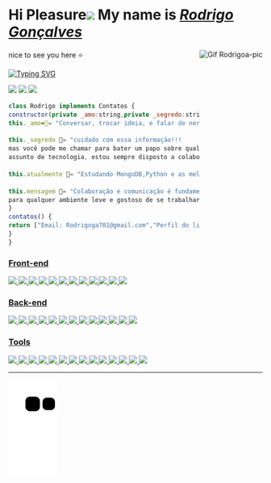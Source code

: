 <h1>Hi Pleasure<img src="https://github.com/TheDudeThatCode/TheDudeThatCode/blob/master/Assets/Hi.gif" width="29px"> My name is <a href="https://www.linkedin.com/in/rodrigo-gon%C3%A7alvestb/"><i>Rodrigo Gonçalves</i></a></h1>  
 <img align="right" alt="Gif Rodrigoa-pic"height="140em" src="https://media.discordapp.net/attachments/973043838602080269/973044055393054760/Webp.net-gifmaker.gif?width=492&height=492">
<p>nice to see you here ⭐️</p>

[![Typing SVG](https://readme-typing-svg.herokuapp.com?font=Fira+Code&pause=1000&width=435&lines=I+from+Brazil+born+in+Rio+de+Janeiro;Full+stack+developer+by+Trybe+%F0%9F%92%9A;Enlightened+hardworking+and+grateful)](https://git.io/typing-svg) 

  <a href="https://t.me/rodrigo_retroboy" target="_blank"><img src="https://img.shields.io/badge/Telegram-2CA5E0?style=for-the-badge&logo=telegram&logoColor=white" target="_blank"></a>
  <a href="https://www.linkedin.com/in/rodrigo-gon%C3%A7alvestb/" target="_blank"><img src="https://img.shields.io/badge/-LinkedIn-%230077B5?style=for-the-badge&logo=linkedin&logoColor=white" target="_blank"></a>
  <a href = "mailto:Rodrigoga701@gmail.com"><img src="https://img.shields.io/badge/-Gmail-%23333?style=for-the-badge&logo=gmail&logoColor=red" target="_blank"></a>
 
```javascript
class Rodrigo implements Contatos {
constructor(private _amo:string,private _segredo:string,atualmente:string,protected mensagem:string){
this._amo❤️‍🔥= "Conversar, trocar ideia, e falar de nerdices,Animes,Games,Futebol"

this._segredo 🔐= "cuidado com essa informação!!!
mas você pode me chamar para bater um papo sobre qualquer
assunto de tecnologia, estou sempre disposto a colaborar e aprender"
 
this.atualmente 🌱= "Estudando MongoDB,Python e as melhores praticas do POO & Solid"

this.mensagem 💽= "Colaboração e comunicação é fundamental 
para qualquer ambiente leve e gostoso de se trabalhar"
}
contatos() {
return ["Email: Rodrigoga701@gmail.com","Perfil do linkedin","Whatsapp...só me pedir o numero,Telegram"]
}
}
```
<div align="left">
  <a href="https://github.com/rodrigo2k48">
    
   <h3>Front-end</h3>
   <img height="30em" src="https://img.shields.io/badge/HTML5-E34F26?style=for-the-badge&logo=html5&logoColor=white"/>
   <img height="30em" src="https://img.shields.io/badge/CSS3-1572B6?style=for-the-badge&logo=css3&logoColor=white"/>
   <img height="30em" src="https://img.shields.io/badge/JavaScript-323330?style=for-the-badge&logo=javascript&logoColor=F7DF1E"/>
   <img height="30em" src="https://img.shields.io/badge/Bootstrap-563D7C?style=for-the-badge&logo=bootstrap&logoColor=white"/>
   <img height="30em" src="https://img.shields.io/badge/Jest-C21325?style=for-the-badge&logo=jest&logoColor=white"/>
   <img height="30em" src="https://img.shields.io/badge/React-20232A?style=for-the-badge&logo=react&logoColor=61DAFB"/>
   <img height="30em" src="https://img.shields.io/badge/React_Router-CA4245?style=for-the-badge&logo=react-router&logoColor=white"/>
   <img height="30em" src="https://img.shields.io/badge/testing%20library-2A1D20?style=for-the-badge&logo=testing-library&logoColor=red"/>
   <img height="30em" src="https://img.shields.io/badge/Redux-593D88?style=for-the-badge&logo=redux&logoColor=white"/>
   <img height="30em" src="https://img.shields.io/badge/bulma-00D0B1?style=for-the-badge&logo=bulma&logoColor=white"/>
   <img height="30em" src="https://img.shields.io/badge/-Axios-1b374b?style=for-the-badge&logo=Axios&logoColor=white"/>
   <img height="40em" style="margin-right:30px" src="https://media.discordapp.net/attachments/1057715943943438508/1057716038755688478/e63.png"/>
   
   <h3>Back-end</h3>
   <img height="30em" src="https://img.shields.io/badge/Node.js-43853D?style=for-the-badge&logo=node.js&logoColor=white"/>
   <img height="30em" src="https://img.shields.io/badge/NPM-%23CB3837.svg?style=for-the-badge&logo=npm&logoColor=white"/>
   <img height="30em" src="https://img.shields.io/badge/MySQL-002133?style=for-the-badge&logo=mysql&logoColor=whit"/>
   <img height="30em" src="https://img.shields.io/badge/TypeScript-007ACC?style=for-the-badge&logo=typescript&logoColor=white"/>
   <img height="30em" src="https://img.shields.io/badge/Express.js-404D59?style=for-the-badge"/>
   <img height="30em" src="https://img.shields.io/badge/JWT-000000?style=for-the-badge&logo=JSON%20web%20tokens&logoColor=white"/> 
   <img height="30em" src="https://img.shields.io/badge/sequelize-323330?style=for-the-badge&logo=sequelize&logoColor=blue"/>
   <img height="30em" src="https://img.shields.io/badge/mocha.js-472D08?style=for-the-badge&logo=mocha&logoColor=Brown"/>
   <img height="30em" src="https://img.shields.io/badge/chai.js-F7D4C7?style=for-the-badge&logo=chai&logoColor=black"/>
   <img height="30em" src="https://img.shields.io/badge/sinon.js-323330?style=for-the-badge&logo=sinon"/>
   <img height="30em" src="https://img.shields.io/badge/MongoDB-4EA94B?style=for-the-badge&logo=mongodb&logoColor=white"/> 
   <img height="30em" src="https://img.shields.io/badge/mongoose-2D3D27?style=for-the-badge&logo=mongodb&logoColor=red"/> <img height="40em" style="margin-right:30px" src="https://media.discordapp.net/attachments/1057715943943438508/1057716038755688478/e63.png"/>
   <h3>Tools</h3>
   <img height="30em" src="https://img.shields.io/badge/Shell_Script-121011?style=for-the-badge&logo=gnu-bash&logoColor=white"/>
   <img height="30em" src="https://img.shields.io/badge/GIT-E44C30?style=for-the-badge&logo=git&logoColor=white"/>
   <img height="30em" src="https://img.shields.io/badge/docker-%230db7ed.svg?style=for-the-badge&logo=docker&logoColor=white"/>
   <img height="30em" src="https://img.shields.io/badge/Insomnia-black?style=for-the-badge&logo=insomnia&logoColor=5849BE"/>   
   <img height="30em" src="https://img.shields.io/badge/ESLint-4B3263?style=for-the-badge&logo=eslint&logoColor=white"/>
   <img height="30em" src="https://img.shields.io/badge/stylelint-000?style=for-the-badge&logo=stylelint&logoColor=white"/>
   <img height="30em" src="https://img.shields.io/badge/Slack-4A154B?style=for-the-badge&logo=slack&logoColor=white"/>
   <img height="30em" src="https://img.shields.io/badge/Zoom-2D8CFF?style=for-the-badge&logo=zoom&logoColor=white"/>
   <img height="30em" src="https://img.shields.io/badge/Trello-0052CC?style=for-the-badge&logo=trello&logoColor=white"/> 
   <img height="30em" src="https://img.shields.io/badge/Adobe%20Photoshop-2553E8?style=for-the-badge&logo=Adobe%20Photoshop&logoColor=black"/>
   <img height="30em" src="https://img.shields.io/badge/Adobe%20Lightroom-31A8FF.svg?style=for-the-badge&logo=Adobe%20Lightroom%20Classic&logoColor=black"/>
   <img height="30em" src="https://img.shields.io/badge/Sony Vegas-265C73?style=for-the-badge&logo=V&logoColor=blue"/> <img height="30em" src="https://img.shields.io/badge/Figma-F24E1E?style=for-the-badge&logo=figma&logoColor=white"/> 
  
   
   <img height="40em" style="margin-right:30px" src="https://media.discordapp.net/attachments/1057715943943438508/1057716038755688478/e63.png"/>
</div>
 <hr>
<div> 
 

 
![Snake animation](https://github.com/Rodrigo2k48/Rodrigo2k48/blob/output/github-contribution-grid-snake.svg)

 
</div>


